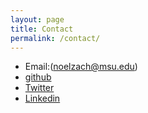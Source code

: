 ```yaml
---
layout: page
title: Contact
permalink: /contact/
---
```


* Email:(noelzach@msu.edu)
* [github](https://github.com/noelzach)
* [Twitter](https://twitter.com/ZacharyNoel4)
* [Linkedin](https://www.linkedin.com/in/zachary-noel-49884990/)

